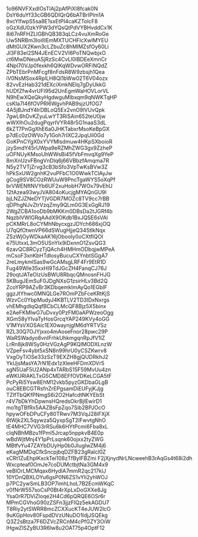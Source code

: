 1o96NVFXxdIOsTIAj2pAfPiXI8fcak0N
DsY6duYf33cGB6QDIQrQ6bATBrIPlm1A
8vcYlfwpS5sa8E1sxEtPI4caKZTolcF8
oGzXdU0zkYPW3dYQsQtPdVYBHvddCx1K
8i67nRFHZLIGBhQB383qLCz4vuXmRoGe
Uw5NRBm3IoilIlEmMXTUCHFlcXwIMYEU
dMtGUX2Kwn3cLZbuZc8hMlMZsfOy60Li
JI3F83eI2SN4JEnECV2VI6PoTNQwbjxO
ct6MwDNeuASjRzSc4CvLl0lBDEeXmnCr
4Npl70VJp0fexkh6QlKqWDvwORFiNQdZ
ZPbTEbrPnMFcgf8nFdsR8W9zbsjh1Qea
iV0NsMSox4RplLH8Ql1bWw02T6V04ozx
82vvEzHab321dEXciXmkNEIq7gDyUkkG
hUDfZfw4vrUFl95d2UnEgmWaHOVLorVL
N9hEwXQeQkyHgdwguMIbxqm9qNWKTqHP
csKIa7I46fOVPRl6WgvhPAB9sjzUfOG7
4A5jBJndY4IrDBLoQ5Ex2vnO9lVUvQpk
7gwL6hDvKZyuLwYT3RiSAin652teU0jw
wWXIhOu2dugPqyrIVYR48r5G1naaS3dL
6kZT7PnGgXhE6a0JHKTabxrMsoKeBpGX
p7dEc0zOWVo7y1Goh7rIXC2JpqUiI0Gd
GoKPnCYgX0xYVYMlsdmuw4HKpSXboioR
jzySmdY45rUWpa9eRZMhZWG3gx9ZzheP
uOFNUyKMsoUhWWsBi45fVbFmvqXg9YeP
8mXnUzvFBngVnDlq6j66VBbzfAmqma7R
N5y2TVTjZrvg3cB3bSfo3VpTwKsBVw3Z
hPkSxUW2gnhK2vuPFbC1O0WwkTClAyJw
gCog9SV8COzRWUuW9PncTgaWYS5oXqPf
brVWENftNVYb6UF2xuHobH7WOx79vEhU
12tAzea93wyJVA804oKucjgMYAQnGU9I
bjLNZJZNeDYTjVGDR7MOZc8TV9cc7rBB
qDPhgNJvZtrVzqZmy9QLm0G3ExGgRJ19
2WgZCBA1ooDb9bMKKm0DBsDa2tJGRf4b
NqzblVWIGRqAAdX9OKdb1BxJQSE6sVAI
pCKMRrL8oCYMhNbycxgzJDYch686xjOQ
U7qQfOtwnVP66dSWugHjjeQ34StlkNqx
ZSzWjOyWDkaAK16jObooly0oCXtflQOI
e75UtxxL3mO5USnYIx9iDxnnO1ZsvQG3
6zavQC8RCyzTjQAch4HMHmODbqjwMPeA
mCsoF3xnKbHTdlosyBucuCXYnbtSGgA7
2reLmykmlSas9wGcAMsgLRF4Fr9EtR1D
Fug49WIe35xxHI9TdJGcZH4FanqCJ76J
29oqtJATeOlzUsBWU8RbqcQMnosnFHJG
5KBugJEmSuF0JDgNXsG1zsirHLv3Bd2Q
ZcoYRP9AZvBr3KDbqemkImAyQo1EGbIF
ggzJtYhwc0MNQLGe7ROmPZbFceKRtKjS
WzvCc0YbpMudyJ4KBTLV2TD3IDxNxrgs
vhEMhgdlqQqfBCbCLMcQF8Bjz5X5binx
e2AeFKMIwG7uDvxy0PzFM0aAPWzeoOgg
XGm58yYIvaTyHosGrcqYAP249KVy4oGG
V1MYsVXOSAic1EX0waynjgIM6dYRTVSz
RZL30Q7OJYjxxo4mAoseFnor28pwc29P
WaRSWadyo8vnIFrhkUhkmgqnRpJfV1lZ
LrRn8jk8WSy0HzVGzAgP9KQlMODXLnzW
VZpeFsv4ybt5xSN8n99hrU0yCSZKwrv8
VxgOyTiOSe33zSzT9EXZH8gjQUDRkhJ2
YkUjsMasYA7rN1Edx1zXleeHFDmXDVr5
sgN5UaF5U2ANp4xTARbS15F59MvUu4zn
eWKURlAKLTxG5CMD8EFfOVDKeLCGA5tF
PcPyRi5Ysw8EhM12vkb5pyzGKDbaGLgB
ouC8EBCGTRsfnZrEPgsamDiEUFyjKJjg
TZIfTbQKfPNmgS6i2O2HafcdtNKYEbSt
r4V7bDkYhDpwnsHQredsOkrBjlEwirD1
mo1tgTBfRx5AAZBsFpZqo7Sib2BPJOcO
hpywOFbDPuCFy80TRwv7M3VqJ28iFXjX
6tWjk2XL5qywza5QyxpSgT2lFwvtgNhO
tE4MHC7VVG3rRSu6k6HYtPcmi6Fba8xL
cIqNBhMBzu1fPmI5Jrcap5nppkvB4E0p
wBdWjtMnj4Y1pPrLsqnk60ojxx2tyZWG
MBtfvYu47ZAYbDUyHp0b0JIuglwZM4j6
eKagMMDqCfkSncpjbqDZFB23gRalcI0Z
xCRt1ZuEhplKxckTei108zTfByIFBZmi
F2jXjnydNrLNcweehB3rAqGs4t68i2dh
Wxcpteaf0OmJe7coDUMctbjtNa3GM4x9
veBlOrLMCMqax6HydlA7mmR2qc217klJ
10YDnQBXLOYu6gsP0N6ZS1vYIi2yhWOJ
p7PC2ywSmLB3OP7imhLhoL7B2EcmWKqC
v0fNrW557soCsP0Bt4rXpLxDoGXXe8Jg
Ysa0rR7DViZIoqe2H4Cd6pQRQE6OSr6r
MPmCGVhoG90zZSFn3jjzFIQz5ekAGDU7
T8Riy2ytSWRR8mcZCXXucKT4eJUW2lcO
9uKGpHov80FspdDVzUNuDO1IdjJSQEkg
Q3Z2sBtza7F6DZVcZRCnM4cPfGZY3OiW
lHgwZlSZyBU3R6lw8u2OAT75p4OptF12
